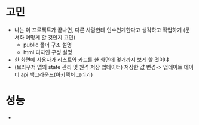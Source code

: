 # 고민

- 나는 이 프로젝트가 끝나면, 다른 사람한테 인수인계한다고 생각하고 작업하기 (문서화 어떻게 할 것인지 고민)
  - public 폴더 구조 설명
  - html 디자인 구성 설명
- 한 화면에 사용자가 리스트와 카드를 한 화면에 몇개까지 보게 할 것이냐
- (브라우저 앱의 state 관리 및 원격 저장 업데이터) 저장한 값 변경-> 업데이트 데이터 api 백그라운드(아키텍처 그리기)

# 성능

- <script defer>:  페이지가 모두 로드된 후에 해당 외부 스크립트가 실행됨 명시

# 메모

- 가독성을 위한 HTML 파일 분리하기 (<div w3-include-html=""></div>)
- representation tag 사용해서 가독성 올리기 (https://developer.mozilla.org/en-US/docs/Web/HTML/Element/header)
- 브라우저 호환성 체크: https://caniuse.com/

# 순서

1. html 섹션화
2. header section 디자인
3. board section에 board 기초 레이어 잡기

# 컴포넌트 아이템(list, board) 문서

- base: board-item
- type: list, card, add-item

## list component

```html
<div class="list board__item">
  <div class="list__name">
    <h3>Not Started</h3>
  </div>

  <div class="list__items">
    [1번 card component]
    <div class="card__dropzone"></div>
    [2번 card component]
    <div class="card__dropzone"></div>

    ...
  </div>

  <hr />

  <div class="add-item">
    <button class="add-item__btn">+</button>
    <p class="add-item__comment">Add anothescard</p>
  </div>
</div>
```

## card component

```html
<div class="card">
  <div class="card__content">Wash</div>
  <button class="card__editBtn"><i class="fa fa-pen"></i></button>
</div>
<div class="card__dropzone"></div>
```

## add-item component

```html
<div class="add-item board__item">
  <button class="add-item__btn">+</button>
  <p class="add-item__comment">Add another list</p>
</div>
```

## add-item(input) component

```html
<div class="add-item__input board__item">
    <input placeholder="Enter XXX ....."></input>
    <div class="add-item__btnContainer">
        <button class="add-item__addBtn">Add XXX</button>
        <button class="add-item__cancelBtn">X</button>
    </div>
</div>
```

<br>

---

# 기능별 컴포넌트의 변화

## 리스트 추가 기능

이벤트에 의한 add-item 상태 변화

```
<add-item: 기본 상태> --add-item__btn 클릭-->  <add-item: 입력 상태>
                                                |
                                                |--add-item__cancelBtn 클릭--> <add-item: 기본 상태>
                                                |
                                                |--add-item__addBtn 클릭--> <list>
```

1. 리스트 추가 버튼 클릭 전

```html
<div class="add-item">
  <button class="add-item__btn">+</button>
  <p class="add-item__comment">Add another card</p>
</div>
```

2. 리스트 추가 버튼 클릭 후

```html
<div class="add-item__input board__item">
    <input placeholder="Enter XXX ....."></input>
    <div class="add-item__btnContainer">
        <button class="add-item__addBtn">Add XXX</button>
        <button class="add-item__cancelBtn">X</button>
    </div>
</div>
```
